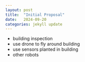 ```yaml
---
layout: post
title:  "Initial Proposal"
date:   2024-09-20
categories: jekyll update
---
```

- building inspection
- use drone to fly around building
- use sensors planted in building
- other robots